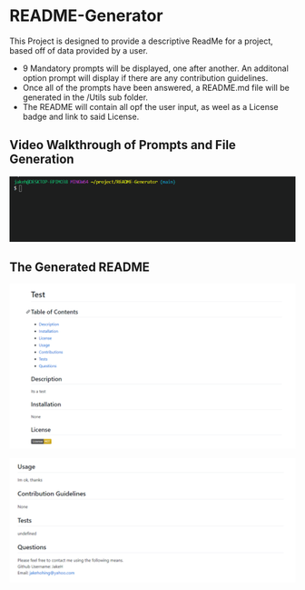 # README-Generator

This Project is designed to provide a descriptive ReadMe for a project, based off of data provided by a user.

- 9 Mandatory prompts will be displayed, one after another. An additonal option prompt will display if there are any contribution guidelines. 
- Once all of the prompts have been answered, a README.md file will be generated in the /Utils sub folder.
- The README will contain all opf the user input, as weel as a License badge and link to said License.

## Video Walkthrough of Prompts and File Generation
![](assets/readMe.gif)

## The Generated README
![Project Img](assets/appImg.PNG)

![Project Img](assets/appImg2.PNG)